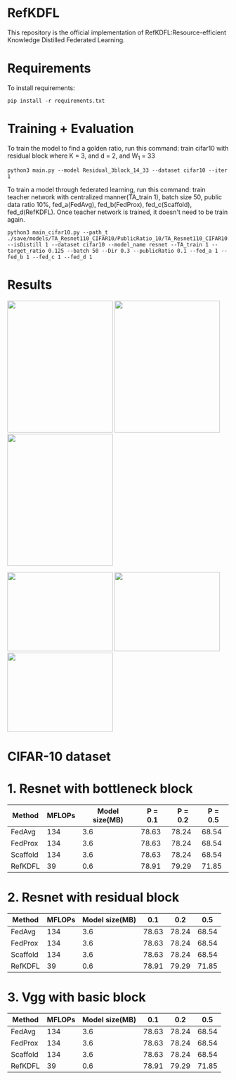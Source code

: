 # RefKDFL
This repository is the official implementation of RefKDFL:Resource-efficient Knowledge Distilled Federated Learning.

# Requirements
To install requirements:

```setup
pip install -r requirements.txt
```

# Training + Evaluation

To train the model to find a golden ratio, run this command: train cifar10 with residual block where K = 3, and d = 2, and W<sub>1</sub> = 33
```train model
python3 main.py --model Residual_3block_14_33 --dataset cifar10 --iter 1
```

To train a model through federated learning, run this command: train teacher network with centralized manner(TA_train 1), batch size 50, public data ratio 10%, fed_a(FedAvg), fed_b(FedProx), fed_c(Scaffold), fed_d(RefKDFL). Once teacher network is trained, it doesn't need to be train again.
```train FL
python3 main_cifar10.py --path_t ./save/models/TA_Resnet110_CIFAR10/PublicRatio_10/TA_Resnet110_CIFAR10.pth --isDistill 1 --dataset cifar10 --model_name resnet --TA_train 1 --target_ratio 0.125 --batch 50 --Dir 0.3 --publicRatio 0.1 --fed_a 1 --fed_b 1 --fed_c 1 --fed_d 1
```

# Results
<p float="left">
<img src="https://user-images.githubusercontent.com/91996704/236240591-65b5f062-796b-4261-878a-0e28ff89d714.PNG" width="240" height="300">
<img src="https://user-images.githubusercontent.com/91996704/236240614-d84af1d3-931f-4d9b-99fe-5219be0e4655.PNG" width="240" height="300">
<img src="https://user-images.githubusercontent.com/91996704/236240486-75d63bc3-941c-495a-b5c5-bbb7fa4e4941.PNG" width="240" height="300">
</p>

<p float="left">
<img src="https://user-images.githubusercontent.com/91996704/236241012-ff19a62b-44dd-4220-951c-2a489c22c3d8.PNG" width="240" height="180">
<img src="https://user-images.githubusercontent.com/91996704/236241056-e0cd8a20-0bfd-43b4-b3b0-8e6620cca393.PNG" width="240" height="180">
<img src="https://user-images.githubusercontent.com/91996704/236241092-d887c037-946f-4240-954b-282acf83241b.PNG" width="240" height="180">
</p>

# CIFAR-10 dataset
# 1. Resnet with bottleneck block
| Method   | MFLOPs  | Model size(MB) | P = 0.1  | P = 0.2  | P = 0.5 | 
| ---------|-------- | -------------- |------- |------- |------- |
| FedAvg   |  134    |      3.6       |78.63|78.24|68.54
| FedProx  |     134         |      3.6       |78.63|78.24|68.54
| Scaffold |       134         |      3.6        |78.63|78.24|68.54
| RefKDFL  |       39         |      0.6        |78.91|79.29|71.85

# 2. Resnet with residual block
| Method         | MFLOPs  | Model size(MB) | 0.1  | 0.2  | 0.5 | 
| -------------- |-------- | -------------- |------- |------- |------- |
| FedAvg   |     134         |      3.6       |78.63|78.24|68.54
| FedProx |     134         |      3.6       |78.63|78.24|68.54
| Scaffold  |       134         |      3.6        |78.63|78.24|68.54
| RefKDFL  |       39         |      0.6        |78.91|79.29|71.85

# 3. Vgg with basic block
| Method         | MFLOPs  | Model size(MB) | 0.1  | 0.2  | 0.5 | 
| -------------- |-------- | -------------- |------- |------- |------- |
| FedAvg   |     134         |      3.6       |78.63|78.24|68.54
| FedProx |     134         |      3.6       |78.63|78.24|68.54
| Scaffold  |       134         |      3.6        |78.63|78.24|68.54
| RefKDFL  |       39         |      0.6        |78.91|79.29|71.85




